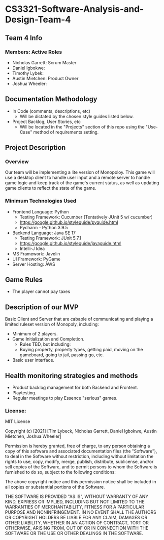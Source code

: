 # CS3321-Software-Analysis-and-Design-Team-4

## Team 4 Info
### Members: Active Roles
* Nicholas Garrett: Scrum Master
* Daniel Igbokwe:
* Timothy Lybek:
* Austin Mietchen: Product Owner
* Joshua Wheeler:
## Documentation Methodology
* In Code (comments, descriptions, etc)
    * Will be dictated by the chosen style guides listed below.
* Project Backlog, User Stories, etc
    * Will be located in the "Projects" section of this repo using the "Use-Case" method of requirements setting. 
## Project Description
### Overview
Our team will be implementing a lite version of Monopoloy. This game will use a desktop client to handle user input and a remote server to handle game logic and keep track of the game's current status, as well as updating game clients to reflect the state of the game. 
### Minimum Technologies Used
* Frontend Language: Python
     * Testing Framework: Cucumber (Tentatively JUnit 5 w/ cucumber)
     * https://google.github.io/styleguide/pyguide.html
     * Pycharm - Python 3.9.5
* Backend Language: Java SE 17 
     * Testing Framework: JUnit 5.7.1
     * https://google.github.io/styleguide/javaguide.html
     * Intelli-J Idea
* MS Framework: Javelin
* UI Framework: PyGame
* Server Hosting: AWS
## Game Rules
* The player cannot pay taxes



## Description of our MVP
Basic Client and Server that are cabaple of communicating and playing a limited ruleset version of Monopoly, including:
* Minimum of 2 players.
* Game Initialization and Completion.
    * Rules TBD, but including:
    * Buying property, property types, getting paid, moving on the gameboard, going to jail, passing go, etc. 
* Basic user interface.
## Health monitoring strategies and methods
* Product backlog management for both Backend and Frontent.
* Playtesting.
* Regular meetings to play Essence "serious" games.

### License:
MIT License

Copyright (c) [2021] [Tim Lybeck, Nicholas Garrett, Daniel Igbokwe, Austin Mietchen, Joshua Wheeler]

Permission is hereby granted, free of charge, to any person obtaining a copy
of this software and associated documentation files (the "Software"), to deal
in the Software without restriction, including without limitation the rights
to use, copy, modify, merge, publish, distribute, sublicense, and/or sell
copies of the Software, and to permit persons to whom the Software is
furnished to do so, subject to the following conditions:

The above copyright notice and this permission notice shall be included in all
copies or substantial portions of the Software.

THE SOFTWARE IS PROVIDED "AS IS", WITHOUT WARRANTY OF ANY KIND, EXPRESS OR
IMPLIED, INCLUDING BUT NOT LIMITED TO THE WARRANTIES OF MERCHANTABILITY,
FITNESS FOR A PARTICULAR PURPOSE AND NONINFRINGEMENT. IN NO EVENT SHALL THE
AUTHORS OR COPYRIGHT HOLDERS BE LIABLE FOR ANY CLAIM, DAMAGES OR OTHER
LIABILITY, WHETHER IN AN ACTION OF CONTRACT, TORT OR OTHERWISE, ARISING FROM,
OUT OF OR IN CONNECTION WITH THE SOFTWARE OR THE USE OR OTHER DEALINGS IN THE
SOFTWARE.
